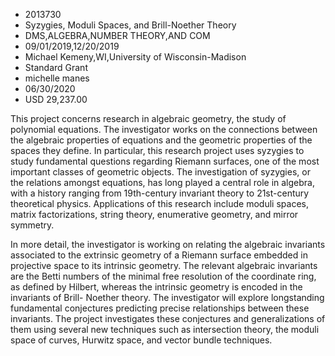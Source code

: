 
* 2013730
* Syzygies, Moduli Spaces, and Brill-Noether Theory
* DMS,ALGEBRA,NUMBER THEORY,AND COM
* 09/01/2019,12/20/2019
* Michael Kemeny,WI,University of Wisconsin-Madison
* Standard Grant
* michelle manes
* 06/30/2020
* USD 29,237.00

This project concerns research in algebraic geometry, the study of polynomial
equations. The investigator works on the connections between the algebraic
properties of equations and the geometric properties of the spaces they define.
In particular, this research project uses syzygies to study fundamental
questions regarding Riemann surfaces, one of the most important classes of
geometric objects. The investigation of syzygies, or the relations amongst
equations, has long played a central role in algebra, with a history ranging
from 19th-century invariant theory to 21st-century theoretical physics.
Applications of this research include moduli spaces, matrix factorizations,
string theory, enumerative geometry, and mirror symmetry.

In more detail, the investigator is working on relating the algebraic invariants
associated to the extrinsic geometry of a Riemann surface embedded in projective
space to its intrinsic geometry. The relevant algebraic invariants are the Betti
numbers of the minimal free resolution of the coordinate ring, as defined by
Hilbert, whereas the intrinsic geometry is encoded in the invariants of Brill-
Noether theory. The investigator will explore longstanding fundamental
conjectures predicting precise relationships between these invariants. The
project investigates these conjectures and generalizations of them using several
new techniques such as intersection theory, the moduli space of curves, Hurwitz
space, and vector bundle techniques.
